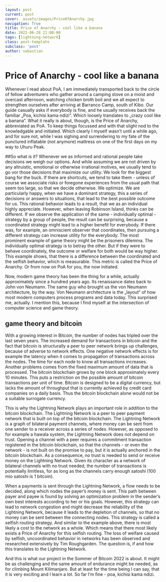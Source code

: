 ```yaml
---
layout: post
current: post
cover:  assets/images/PriceOfAnarchy.jpg
navigation: True
title: Price of Anarchy - cool like a banana
date: 2022-06-28 21:00:00
tags: [lightning-network]
class: post-template
subclass: 'post'
author: sebastian
---
```

# Price of Anarchy - cool like a banana

Whenever I read about PoA, I am immediately transported back to the circle of fellow adventurers who gather around a camping stove on a moist and overcast afternoon, watching chicken broth boil and we all expect to strengthen ourselves after arriving at Barranco Camp, south of Kibo. Our guide casually asks if everybody is fine, and he usually receives back the familiar „Poa, kichisi kama ndizi“. Which loosely translates to „crazy cool like a banana“.
What it really is about, though, is the Price of Anarchy, abbreviated as PoA. To keep things focussed and with that slight nod to the knowledgable and initiated. Which clearly I myself wasn’t until a while ago, and for sure not, while I was sighing and surrendering to my fate of the punctured inflatable (not anymore) mattress on one of the first days on my way to Uhuru Peak.

##So what is it? 
Whenever we as informed and rational people take decisions we weigh our options. And while assuming we are not driven by any altruistic, emotional or otherwise irrational motives, we usually tend to go vor those decisions that maximize our utility. We look for the biggest bang for the buck. If there are shortcuts, we tend to take them - unless of course we associate risks or foregone experiences from the usual path that seem too large, so that we decide otherwise. We optimize. We are particularly happy, when we have a dominant strategy, this a series of decisions or answers to situations, that lead to the best possible outcome for us. 
This rational behavior leads to a result, that we as an individual highly appreciate. However, when leaving Robinson Island, thinks can be different. If we observe the application of the same - individually optimal - strategy by a group of people, the result can be surprising, because a coordinated strategy might lead to a higher benefit for everybody. If there was, for example, an omniscient observer that coordinates, then pursuing a different strategy can increase utility for the everybody. The most prominent example of game theory might be the prisoners dilemma. The individually optimal strategy is to betray the other. But if they were to behave coordinately, the outcome or welfare for both would be way higher. This example shows, that there is a difference between the coordinated and the selfish behavior, which is measurable. This metric is called the Price of Anarchy. Or from now on PoA for you, the now initiated.

Now, modern game theory has been the thing for a while, actually approximately since a hundred years ago. Its renaissance dates back to John von Neumann. The same guy who brought us the von Neumann architecture, by the way. Von Neumann architecture is the „layout“ of how most modern computers process programs and data today. This surprised me, actually. I mention this, because I find myself at the intersection of computer science and game theory. 

## game theory and bitcoin
With a growing interest in Bitcoin, the number of nodes has tripled over the last seven years. The increased demand for transactions in bitcoin and the fact that bitcoin is structurally a peer to peer network brings up challenges, because of adverse to network effects. One negative network effects is for example the latency when it comes to propagation of transactions across the nodes. The time for each node to know all transactions increases. Another problems comes from the fixed maximum amount of data that is processed. The bitcoin blockchain grows by one block approximately every 10 minutes. This puts a restriction on the possible amount of bitcoin transactions per unit of time. Bitcoin is designed to be a digital currency, but lacks the amount of throughput that is currently achieved by credit card companies on a daily basis. Thus the bitcoin blockchain alone would not be a suitable surrogate currency. 

This is why the Lightning Network plays an important role in addition to the bitcoin blockchain. The Lightning Network is a peer to peer payment network that is built on top of the bitcoin blockchain. The Lightning Network is a graph of bilateral payment channels, where money can be sent from one sender to a receiver across a series of nodes. However, as opposed to for example a hawala system, the Lightning Network does not depend on trust. Opening a channel with a peer requires a commitment transaction registered in the bitcoin blockchain, so that the channels - or even the network - is not built on the promise to pay, but it is actually anchored in the bitcoin blockchain. As a consequence, no trust is needed to send or receive money on the Lightning Network. Given its character as a network of bilateral channels with no trust needed, the number of transactions is potentially limitless, for as long as the channels carry enough satoshi (100 mio satoshi is 1 bitcoin). 

When a payments is sent through the Lightning Network, a flow needs to be decided, along which nodes the payer’s money is sent. This path between payer and payee is found by solving an optimization problem in the sender’s own best interests according to her or his goals. 
However, this strategy can lead to network congestion and might decrease the reliability of the Lightning Network, because it leads to the depletion of channels, so that no money can be sent between the connecting nodes. This strategy is called a selfish routing strategy. And similar to the example above, there is most likely a cost to the network as a whole. Which means that there most likely exists a Price of Anarchy for this selfish routing. 
The loss of welfare caused by selfish, uncoordinated behavior in networks has been observed and researched extensively by Tim Roughgarden.  The question is, if and how this translates to the Lightning Network. 

And this is what our project in the Sommer of Bitcoin 2022 is about. It might be as challenging and the same amount of endurance might be needed, as for climbing Mount Kilimanjaro. But at least for the time being I can say, that it is very exciting and I learn a lot. So far I’m fine - poa, kichisi kama ndizi.


